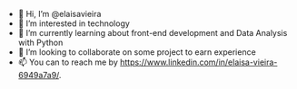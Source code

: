 - 👋 Hi, I’m @elaisavieira
- 👀 I’m interested in technology
- 🌱 I’m currently learning about front-end development and Data Analysis with Python
- 💞️ I’m looking to collaborate on some project to earn experience
- 📫 You can to reach me by https://www.linkedin.com/in/elaisa-vieira-6949a7a9/.

<!---
elaisavieira/elaisavieira is a ✨ special ✨ repository because its `README.md` (this file) appears on your GitHub profile.
You can click the Preview link to take a look at your changes.
--->
